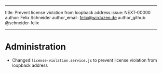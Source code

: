 ---
title: Prevent license violation from loopback address
issue: NEXT-00000
author: Felix Schneider
author_email: felix@wirduzen.de
author_github: @schneider-felix
___
# Administration
* Changed `license-violation.service.js` to prevent license violation from loopback address
